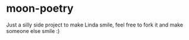 # moon-poetry
Just a silly side project to make Linda smile, feel free to fork it and make someone else smile :)

